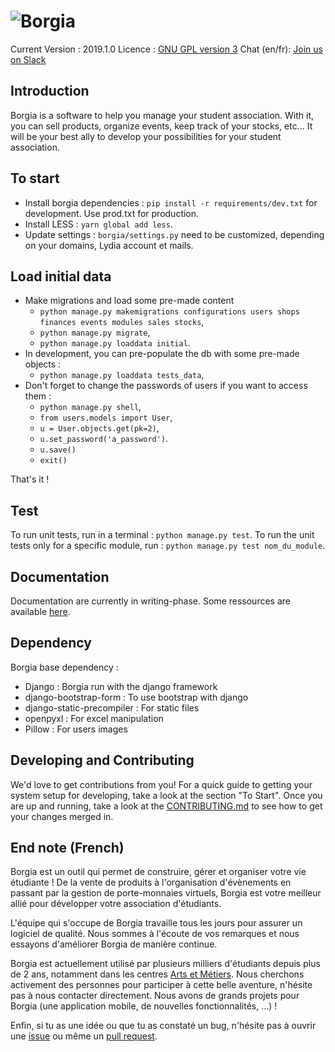 ![Borgia](.borgia/static/static_dirs/img/borgia-logo-light.png "Borgia")
==================================================================

Current Version : 2019.1.0
Licence : [GNU GPL version 3](./license.txt)
Chat (en/fr): [Join us on Slack](https://borgia-app.slack.com)

Introduction
------------

Borgia is a software to help you manage your student association. With it, you
can sell products, organize events, keep track of your stocks, etc...
It will be your best ally to develop your possibilities for your student association.

To start
--------

* Install borgia dependencies : `pip install -r requirements/dev.txt` for development. Use prod.txt for production.
* Install LESS : `yarn global add less`.
* Update settings : `borgia/settings.py` need to be customized, depending on
your domains, Lydia account et mails.

Load initial data
-----------------

* Make migrations and load some pre-made content
  + `python manage.py makemigrations configurations users shops finances events modules sales stocks`,
  + `python manage.py migrate`,
  + `python manage.py loaddata initial`.
* In development, you can pre-populate the db with some pre-made objects :
  + `python manage.py loaddata tests_data`,
* Don't forget to change the passwords of users if you want to access them :
  + `python manage.py shell`,
  + `from users.models import User`,
  + `u = User.objects.get(pk=2)`,
  + `u.set_password('a_password')`.
  + `u.save()`
  + `exit()`

That's it !

Test
----

To run unit tests, run in a terminal : `python manage.py test`.
To run the unit tests only for a specific module, run : `python manage.py test nom_du_module`.

Documentation
-------------

Documentation are currently in writing-phase. Some ressources are available
[here](https://github.com/borgia-app/Borgia-docs).

Dependency
----------
Borgia base dependency :

* Django : Borgia run with the django framework
* django-bootstrap-form : To use bootstrap with django
* django-static-precompiler : For static files
* openpyxl : For excel manipulation
* Pillow : For users images

Developing and Contributing
---------------------------

We'd love to get contributions from you! For a quick guide to getting your
system setup for developing, take a look at the section "To Start".
Once you are up and running, take a look at the
[CONTRIBUTING.md](https://github.com/borgia-app/Borgia/CONTRIBUTING.md) to see
how to get your changes merged in.

End note (French)
--------------------

Borgia est un outil qui permet de construire, gérer et organiser votre vie
étudiante ! De la vente de produits à l'organisation d'évènements en passant
par la gestion de porte-monnaies virtuels, Borgia est votre meilleur allié pour
développer votre association d'étudiants.

L'équipe qui s'occupe de Borgia travaille tous les jours pour assurer un
logiciel de qualité. Nous sommes à l'écoute de vos remarques et nous essayons
d'améliorer Borgia de manière continue.

Borgia est actuellement utilisé par plusieurs milliers d'étudiants depuis plus
de 2 ans, notamment dans les centres [Arts et Métiers](https://artsetmetiers.fr/).
Nous cherchons activement des personnes pour participer à cette belle aventure,
n'hésite pas à nous contacter directement. Nous avons de grands projets pour Borgia
(une application mobile, de nouvelles fonctionnalités, ...) !

Enfin, si tu as une idée ou que tu as constaté un bug, n'hésite pas à ouvrir
une [issue](https://github.com/borgia-app/Borgia/issues) ou même un
[pull request](https://github.com/borgia-app/Borgia/pulls).
